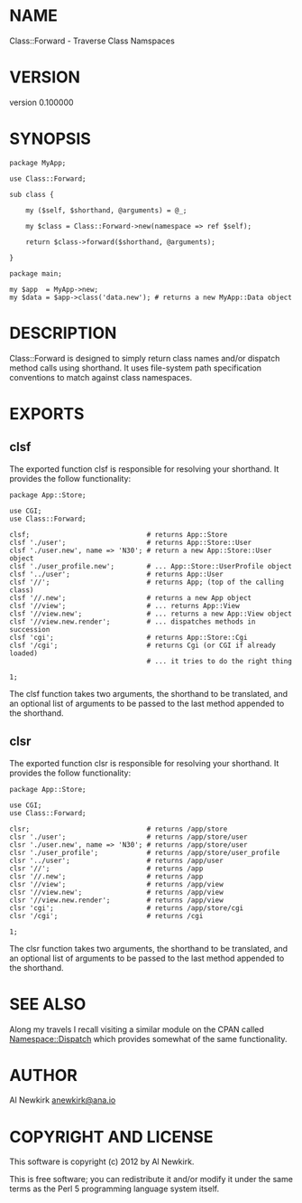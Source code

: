 # NAME

Class::Forward - Traverse Class Namspaces

# VERSION

version 0.100000

# SYNOPSIS

    package MyApp;

    use Class::Forward;

    sub class {

        my ($self, $shorthand, @arguments) = @_;

        my $class = Class::Forward->new(namespace => ref $self);

        return $class->forward($shorthand, @arguments);

    }

    package main;

    my $app  = MyApp->new;
    my $data = $app->class('data.new'); # returns a new MyApp::Data object

# DESCRIPTION

Class::Forward is designed to simply return class names and/or dispatch method
calls using shorthand. It uses file-system path specification conventions to
match against class namespaces.

# EXPORTS

## clsf

The exported function clsf is responsible for resolving your shorthand. It
provides the follow functionality:

    package App::Store;

    use CGI;
    use Class::Forward;

    clsf;                             # returns App::Store
    clsf './user';                    # returns App::Store::User
    clsf './user.new', name => 'N30'; # return a new App::Store::User object
    clsf './user_profile.new';        # ... App::Store::UserProfile object
    clsf '../user';                   # returns App::User
    clsf '//';                        # returns App; (top of the calling class)
    clsf '//.new';                    # returns a new App object
    clsf '//view';                    # ... returns App::View
    clsf '//view.new';                # ... returns a new App::View object
    clsf '//view.new.render';         # ... dispatches methods in succession
    clsf 'cgi';                       # returns App::Store::Cgi
    clsf '/cgi';                      # returns Cgi (or CGI if already loaded)
                                      # ... it tries to do the right thing

    1;

The clsf function takes two arguments, the shorthand to be translated, and an
optional list of arguments to be passed to the last method appended to the
shorthand.

## clsr

The exported function clsr is responsible for resolving your shorthand. It
provides the follow functionality:

    package App::Store;

    use CGI;
    use Class::Forward;

    clsr;                             # returns /app/store
    clsr './user';                    # returns /app/store/user
    clsr './user.new', name => 'N30'; # returns /app/store/user
    clsr './user_profile';            # returns /app/store/user_profile
    clsr '../user';                   # returns /app/user
    clsr '//';                        # returns /app
    clsr '//.new';                    # returns /app
    clsr '//view';                    # returns /app/view
    clsr '//view.new';                # returns /app/view
    clsr '//view.new.render';         # returns /app/view
    clsr 'cgi';                       # returns /app/store/cgi
    clsr '/cgi';                      # returns /cgi

    1;

The clsr function takes two arguments, the shorthand to be translated, and an
optional list of arguments to be passed to the last method appended to the
shorthand.

# SEE ALSO

Along my travels I recall visiting a similar module on the CPAN called
[Namespace::Dispatch](http://search.cpan.org/perldoc?Namespace::Dispatch) which provides somewhat of the same functionality.

# AUTHOR

Al Newkirk <anewkirk@ana.io>

# COPYRIGHT AND LICENSE

This software is copyright (c) 2012 by Al Newkirk.

This is free software; you can redistribute it and/or modify it under
the same terms as the Perl 5 programming language system itself.
